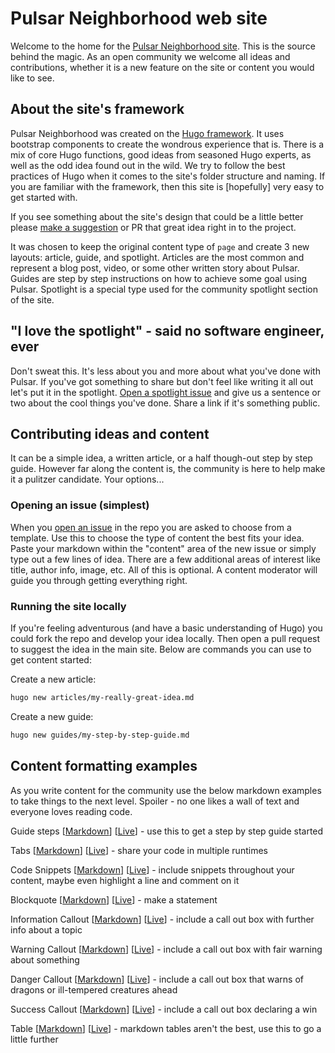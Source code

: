 # Pulsar Neighborhood web site

Welcome to the home for the [Pulsar Neighborhood site](https://pulsar-neighborhood.com). This is the source behind the magic. As an open community we welcome all ideas and contributions, whether it is a new feature on the site or content you would like to see.

## About the site's framework

Pulsar Neighborhood was created on the [Hugo framework](https://gohugo.io/). It uses bootstrap components to create the wondrous experience that is. There is a mix of core Hugo functions, good ideas from seasoned Hugo experts, as well as the odd idea found out in the wild. We try to follow the best practices of Hugo when it comes to the site's folder structure and naming. If you are familiar with the framework, then this site is [hopefully] very easy to get started with.

If you see something about the site's design that could be a little better please [make a suggestion](https://github.com/pulsar-neighborhood/pulsar-neighborhood.github.io/issues) or PR that great idea right in to the project.

It was chosen to keep the original content type of `page` and create 3 new layouts: article, guide, and spotlight. Articles are the most common and represent a blog post, video, or some other written story about Pulsar. Guides are step by step instructions on how to achieve some goal using Pulsar. Spotlight is a special type used for the community spotlight section of the site.

## "I love the spotlight" - said no software engineer, ever

 Don't sweat this. It's less about you and more about what you've done with Pulsar. If you've got something to share but don't feel like writing it all out let's put it in the spotlight. [Open a spotlight issue](https://github.com/pulsar-neighborhood/pulsar-neighborhood.github.io/issues/new?assignees=&labels=&template=community-member-spotlight.md&title=Check%20my%20Pulsar%20skillz) and give us a sentence or two about the cool things you've done. Share a link if it's something public.

## Contributing ideas and content

It can be a simple idea, a written article, or a half though-out step by step guide. However far along the content is, the community is here to help make it a pulitzer candidate.  Your options...

### Opening an issue (simplest)

When you [open an issue](https://github.com/pulsar-neighborhood/pulsar-neighborhood.github.io/issues/new/choose) in the repo you are asked to choose from a template. Use this to choose the type of content the best fits your idea. Paste your markdown within the "content" area of the new issue or simply type out a few lines of idea. There are a few additional areas of interest like title, author info, image, etc. All of this is optional. A content moderator will guide you through getting everything right.

### Running the site locally

If you're feeling adventurous (and have a basic understanding of Hugo) you could fork the repo and develop your idea locally. Then open a pull request to suggest the idea in the main site. Below are commands you can use to get content started:

Create a new article:

```bash
hugo new articles/my-really-great-idea.md
```

Create a new guide:

```bash
hugo new guides/my-step-by-step-guide.md
```

## Content formatting examples

As you write content for the community use the below markdown examples to take things to the next level. Spoiler - no one likes a wall of text and everyone loves reading code.

Guide steps [[Markdown](content/examples/guide.md)] [[Live](https://pulsar-neighborhood.github.io/examples/guide/)] - use this to get a step by step guide started

Tabs [[Markdown](content/examples/tabs.md)] [[Live](https://pulsar-neighborhood.github.io/examples/tabs/)] - share your code in multiple runtimes

Code Snippets [[Markdown](content/examples/code-snippet.md)] [[Live](https://pulsar-neighborhood.github.io/examples/code-snippet/)] - include snippets throughout your content, maybe even highlight a line and comment on it

Blockquote [[Markdown](content/examples/blockquote.md)] [[Live](https://pulsar-neighborhood.github.io/examples/blockquote/)] - make a statement

Information Callout [[Markdown](content/examples/info-callout.md)] [[Live](https://pulsar-neighborhood.github.io/examples/info-callou/)] - include a call out box with further info about a topic

Warning Callout [[Markdown](content/examples/warn-callout.md)] [[Live](https://pulsar-neighborhood.github.io/examples/warn-callout/)] - include a call out box with fair warning about something

Danger Callout [[Markdown](content/examples/danger-callout.md)] [[Live](https://pulsar-neighborhood.github.io/examples/danger-callout/)] - include a call out box that warns of dragons or ill-tempered creatures ahead

Success Callout [[Markdown](content/examples/success-callout.md)] [[Live](https://pulsar-neighborhood.github.io/examples/success-callout/)] - include a call out box declaring a win

Table [[Markdown](content/examples/table.md)] [[Live](https://pulsar-neighborhood.github.io/examples/table/)] - markdown tables aren't the best, use this to go a little further
